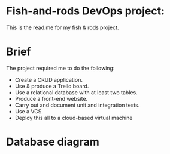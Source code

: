 # Fish-and-rods DevOps project:

This is the read.me for my fish & rods project.

# Brief

The project required me to do the following:
- Create a CRUD application.
- Use & produce a Trello board.
- Use a relational database with at least two tables.
- Produce a front-end website.
- Carry out and document unit and integration tests.
- Use a VCS.
- Deploy this all to a cloud-based virtual machine

# Database diagram

